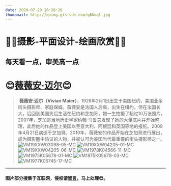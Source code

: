 ```yaml
---
date: 2020-07-29 16:28:26
thumbnail: http://qnimg.gisfsde.com/q6koql.jpg
---
```

# 🎈🎈摄影-平面设计-绘画欣赏🎈🎈
## 每天看一点，审美高一点
<!-- more -->


# 😊[薇薇安·迈尔](http://www.vivianmaier.com/)😊

> ​		**薇薇安·迈尔（Vivian Maier）**，1926年2月1日出生于美国纽约，美国业余街头摄影师、家庭保姆。薇薇安是法国人后裔，出生在纽约，但在法国长大，后回到美国先后生活在纽约和芝加哥，她一生拍摄了超过10万张照片。2007年，芝加哥当地历史学家约翰·马鲁夫发现了她的大量底片并开始整理，此后她的作品登上美国以至意大利、阿根廷和英国等地的报纸。2009年4月21日病逝于芝加哥。2010年，薇薇安的作品开始在芝加哥进行展出，成为摄影圈中热议的人物，并被认可为美国当代最重要的街头摄影师之一。
![VM19XXW03098-05-MC](http://qnimg.gisfsde.com/VM19XXW03098-05-MC.jpg) 
![VM19XXW04205-01-MC](http://qnimg.gisfsde.com/VM19XXW04205-01-MC.jpg)
![VM19XXW04205-06-MC](http://qnimg.gisfsde.com/VM19XXW04205-06-MC.jpg) 
![VM1978K04566-11-MC](http://qnimg.gisfsde.com/VM1978K04566-11-MC.jpg) 
![VM1975K05678-01-MC](http://qnimg.gisfsde.com/VM1975K05678-01-MC.jpg) 
![VM1975K05679-03-MC](http://qnimg.gisfsde.com/VM1975K05679-03-MC.jpg) 
![VM1977K05745-17-MC](http://qnimg.gisfsde.com/VM1977K05745-17-MC.jpg)

---









#### 图片部分搜集于互联网，侵权请[留言](https://mrdemonlxl.github.io/message/)，马上处理😊。

 